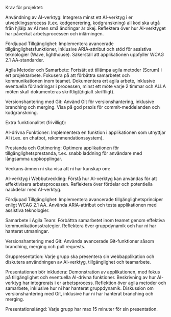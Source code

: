 Krav för projektet:

Användning av AI-verktyg:
Integrera minst ett AI-verktyg i er utvecklingsprocess (t.ex. kodgenerering, kodgranskning) all kod ska utgå från hjlälp av AI men små ändringar är okej.
Reflektera över hur AI-verktyget har påverkat arbetsprocessen och inlärningen.

Fördjupad Tillgänglighet:
Implementera avancerade tillgänglighetsfunktioner, inklusive ARIA-attribut och stöd för assistiva teknologier (Wave, lighthouse).
Säkerställ att applikationen uppfyller WCAG 2.1 AA-standarder.

Agila Metoder och Samarbete:
Fortsätt att tillämpa agila metoder (Scrum) i ert projektarbete.
Fokusera på att förbättra samarbetet och kommunikationen inom teamet.
Dokumentera ert agila arbete, inklusive eventuella förändringar i processen, minst ett möte varje 2 timmar och ALLA möten skall dokumenteras skriftligt(digialt skriftligt).

Versionshantering med Git:
Använd Git för versionshantering, inklusive branching och merging.
Visa på god praxis för commit-meddelanden och kodgranskning.

Extra funktionalitet (frivilligt):

AI-drivna Funktioner:
Implementera en funktion i applikationen som utnyttjar AI (t.ex. en chatbot, rekommendationssystem).

Prestanda och Optimering:
Optimera applikationen för tillgänglighetsprestanda, t.ex. snabb laddning för användare med långsamma uppkopplingar.

Veckans ämnen ni ska visa att ni har kunskap om:

AI-verktyg i Webbutveckling:
Förstå hur AI-verktyg kan användas för att effektivisera arbetsprocessen.
Reflektera över fördelar och potentiella nackdelar med AI-verktyg.

Fördjupad Tillgänglighet:
Implementera avancerade tillgänglighetsprinciper enligt WCAG 2.1 AA.
Använda ARIA-attribut och testa applikationen med assistiva teknologier.

Samarbete i Agila Team:
Förbättra samarbetet inom teamet genom effektiva kommunikationsstrategier.
Reflektera över gruppdynamik och hur ni har hanterat utmaningar.

Versionshantering med Git:
Använda avancerade Git-funktioner såsom branching, merging och pull requests.

Gruppresentation:
Varje grupp ska presentera sin webbapplikation och diskutera användningen av AI-verktyg, tillgänglighet och teamarbete.

Presentationen bör inkludera:
Demonstration av applikationen, med fokus på tillgänglighet och eventuella AI-drivna funktioner.
Beskrivning av hur AI-verktyg har integrerats i er arbetsprocess.
Reflektion över agila metoder och samarbete, inklusive hur ni har hanterat gruppdynamik.
Diskussion om versionshantering med Git, inklusive hur ni har hanterat branching och merging.

Presentationslängd: Varje grupp har max 15 minuter för sin presentation.
